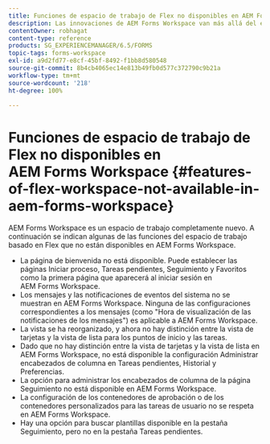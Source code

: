 ```yaml
---
title: Funciones de espacio de trabajo de Flex no disponibles en AEM Forms Workspace
description: Las innovaciones de AEM Forms Workspace van más allá del espacio de trabajo basado en Flex. Obtenga más información sobre las diferencias en funciones y capacidades.
contentOwner: robhagat
content-type: reference
products: SG_EXPERIENCEMANAGER/6.5/FORMS
topic-tags: forms-workspace
exl-id: a9d2fd77-e8cf-45bf-8492-f1bb8d580548
source-git-commit: 8b4cb4065ec14e813b49fb0d577c372790c9b21a
workflow-type: tm+mt
source-wordcount: '218'
ht-degree: 100%

---
```


# Funciones de espacio de trabajo de Flex no disponibles en AEM Forms Workspace {#features-of-flex-workspace-not-available-in-aem-forms-workspace}

AEM Forms Workspace es un espacio de trabajo completamente nuevo. A continuación se indican algunas de las funciones del espacio de trabajo basado en Flex que no están disponibles en AEM Forms Workspace.

* La página de bienvenida no está disponible. Puede establecer las páginas Iniciar proceso, Tareas pendientes, Seguimiento y Favoritos como la primera página que aparecerá al iniciar sesión en AEM Forms Workspace.
* Los mensajes y las notificaciones de eventos del sistema no se muestran en AEM Forms Workspace. Ninguna de las configuraciones correspondientes a los mensajes (como &quot;Hora de visualización de las notificaciones de los mensajes&quot;) es aplicable a AEM Forms Workspace.
* La vista se ha reorganizado, y ahora no hay distinción entre la vista de tarjetas y la vista de lista para los puntos de inicio y las tareas.
* Dado que no hay distinción entre la vista de tarjetas y la vista de lista en AEM Forms Workspace, no está disponible la configuración Administrar encabezados de columna en Tareas pendientes, Historial y Preferencias.
* La opción para administrar los encabezados de columna de la página Seguimiento no está disponible en AEM Forms Workspace.
* La configuración de los contenedores de aprobación o de los contenedores personalizados para las tareas de usuario no se respeta en AEM Forms Workspace.
* Hay una opción para buscar plantillas disponible en la pestaña Seguimiento, pero no en la pestaña Tareas pendientes.

